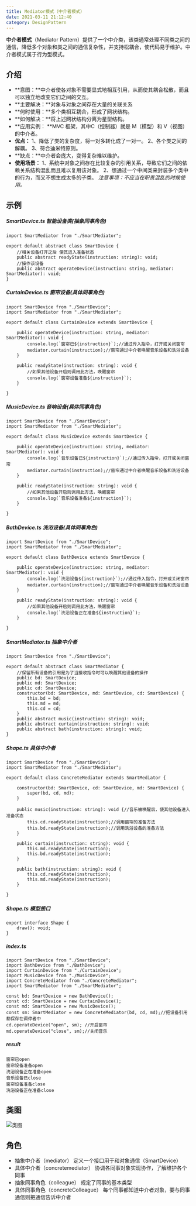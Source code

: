 ```yaml
---
title: Mediator模式（中介者模式）
date: 2021-03-11 21:12:40
category: DesignPattern
---
```

**中介者模式**（Mediator Pattern）提供了一个中介类，该类通常处理不同类之间的通信，降低多个对象和类之间的通信复杂性，并支持松耦合，使代码易于维护。中介者模式属于行为型模式。
## 介绍
- **意图：**中介者使各对象不需要显式地相互引用，从而使其耦合松散，而且可以独立地改变它们之间的交互。
- **主要解决：**对象与对象之间存在大量的关联关系
- **何时使用：**多个类相互耦合，形成了网状结构。
- **如何解决：**将上述网状结构分离为星型结构。
- **应用实例： **MVC 框架，其中C（控制器）就是 M（模型）和 V（视图）的中介者。
- **优点：**
1、降低了类的复杂度，将一对多转化成了一对一。 
2、各个类之间的解耦。 
3、符合迪米特原则。
- **缺点：**中介者会庞大，变得复杂难以维护。
- **使用场景：**
 1、系统中对象之间存在比较复杂的引用关系，导致它们之间的依赖关系结构混乱而且难以复用该对象。
 2、想通过一个中间类来封装多个类中的行为，而又不想生成太多的子类。
*注意事项：不应当在职责混乱的时候使用。*
## 示例
##### SmartDevice.ts 智能设备类(抽象同事角色)
```
import SmartMediator from "./SmartMediator";

export default abstract class SmartDevice {
    //相关设备打开之后 使其进入准备状态
    public abstract readyState(instruction: string): void;
    //操作该设备
    public abstract operateDevice(instruction: string, mediator: SmartMediator): void;
}
```
##### CurtainDevice.ts 窗帘设备(具体同事角色)
```
import SmartDevice from "./SmartDevice";
import SmartMediator from "./SmartMediator";

export default class CurtainDevice extends SmartDevice {

    public operateDevice(instruction: string, mediator: SmartMediator): void {
        console.log(`窗帘已${instruction}`);//通过传入指令，打开或关闭窗帘
        mediator.curtain(instruction);//窗帘通过中介者唤醒音乐设备和洗浴设备
    }

    public readyState(instruction: string): void {
        //如果其他设备开启则调用此方法，唤醒窗帘
        console.log(`窗帘设备准备${instruction}`);
    }

}
```
##### MusicDevice.ts 音响设备(具体同事角色)
```
import SmartDevice from "./SmartDevice";
import SmartMediator from "./SmartMediator";

export default class MusicDevice extends SmartDevice {

    public operateDevice(instruction: string, mediator: SmartMediator): void {
        console.log(`音乐设备已${instruction}`);//通过传入指令，打开或关闭窗帘
        mediator.curtain(instruction);//窗帘通过中介者唤醒音乐设备和洗浴设备
    }

    public readyState(instruction: string): void {
        //如果其他设备开启则调用此方法，唤醒窗帘
        console.log(`音乐设备准备${instruction}`);
    }

}
```
##### BathDevice.ts 洗浴设备(具体同事角色)
```
import SmartDevice from "./SmartDevice";
import SmartMediator from "./SmartMediator";

export default class BathDevice extends SmartDevice {

    public operateDevice(instruction: string, mediator: SmartMediator): void {
        console.log(`洗浴设备${instruction}`);//通过传入指令，打开或关闭窗帘
        mediator.curtain(instruction);//窗帘通过中介者唤醒音乐设备和洗浴设备
    }

    public readyState(instruction: string): void {
        //如果其他设备开启则调用此方法，唤醒窗帘
        console.log(`洗浴设备正在准备${instruction}`);
    }

}
```
##### SmartMediator.ts 抽象中介者
```
import SmartDevice from "./SmartDevice";

export default abstract class SmartMediator {
    //保留所有设备的引用是为了当接收指令时可以唤醒其他设备的操作
    public bd: SmartDevice;
    public md: SmartDevice;
    public cd: SmartDevice;
    constructor(bd: SmartDevice, md: SmartDevice, cd: SmartDevice) {
        this.bd = bd;
        this.md = md;
        this.cd = cd;
    }
    public abstract music(instruction: string): void;
    public abstract curtain(instruction: string): void;
    public abstract bath(instruction: string): void;
}

```
##### Shape.ts 具体中介者
```
import SmartDevice from "./SmartDevice";
import SmartMediator from "./SmartMediator";

export default class ConcreteMediator extends SmartMediator {

    constructor(bd: SmartDevice, cd: SmartDevice, md: SmartDevice) {
        super(bd, cd, md);
    }

    public music(instruction: string): void {//音乐被唤醒后，使其他设备进入准备状态
        this.cd.readyState(instruction);//调用窗帘的准备方法
        this.bd.readyState(instruction);//调用洗浴设备的准备方法
    }

    public curtain(instruction: string): void {
        this.md.readyState(instruction);
        this.bd.readyState(instruction);
    }

    public bath(instruction: string): void {
        this.cd.readyState(instruction);
        this.md.readyState(instruction);
    }

}

```
##### Shape.ts 模型接口
```
export interface Shape {
    draw(): void;
}
```
##### index.ts 
```
import SmartDevice from "./SmartDevice";
import BathDevice from "./BathDevice";
import CurtainDevice from "./CurtainDevice";
import MusicDevice from "./MusicDevice";
import ConcreteMediator from "./ConcreteMediator";
import SmartMediator from "./SmartMediator";

const bd: SmartDevice = new BathDevice();
const cd: SmartDevice = new CurtainDevice();
const md: SmartDevice = new MusicDevice();
const sm: SmartMediator = new ConcreteMediator(bd, cd, md);//把设备引用都保存在调停者中
cd.operateDevice("open", sm); //开启窗帘
md.operateDevice("close", sm);//关闭音乐

```
##### result
```
窗帘已open
窗帘设备准备open
洗浴设备正在准备open
音乐设备已close
窗帘设备准备close
洗浴设备正在准备close
```
## 类图
![类图](https://upload-images.jianshu.io/upload_images/10024246-c92933af9be4cd59.png?imageMogr2/auto-orient/strip%7CimageView2/2/w/1240)


## 角色
- 抽象中介者（mediator）
定义一个接口用于和对象通信（SmartDevice）
- 具体中介者（concretemediator）
协调各同事对象实现协作，了解维护各个同事
- 抽象同事角色（colleague）
规定了同事的基本类型
- 具体同事角色（concreteColleague）
每个同事都知道中介者对象，要与同事通信则把通信告诉中介者
